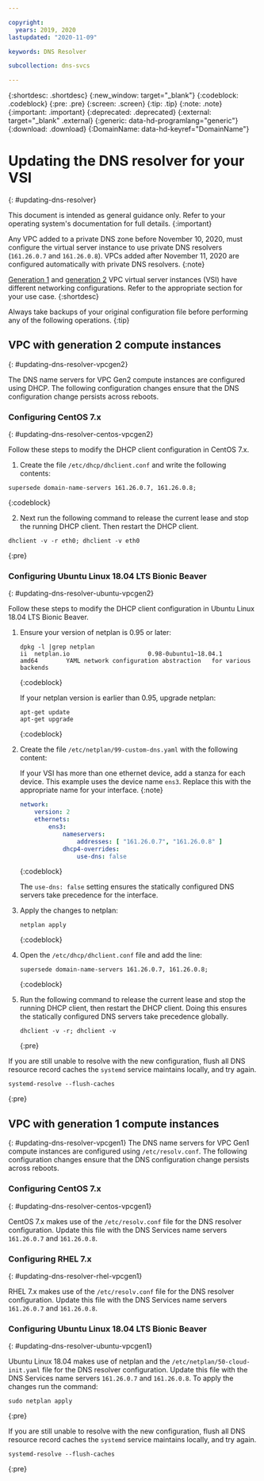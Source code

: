 ```yaml
---

copyright:
  years: 2019, 2020
lastupdated: "2020-11-09"

keywords: DNS Resolver

subcollection: dns-svcs

---
```



{:shortdesc: .shortdesc}
{:new_window: target="_blank"}
{:codeblock: .codeblock}
{:pre: .pre}
{:screen: .screen}
{:tip: .tip}
{:note: .note}
{:important: .important}
{:deprecated: .deprecated}
{:external: target="_blank" .external}
{:generic: data-hd-programlang="generic"}
{:download: .download}
{:DomainName: data-hd-keyref="DomainName"}


# Updating the DNS resolver for your VSI
{: #updating-dns-resolver}

This document is intended as general guidance only. Refer to your operating system's documentation for full details.
{:important}

Any VPC added to a private DNS zone before November 10, 2020, must configure the virtual server instance to use private DNS resolvers (`161.26.0.7` and `161.26.0.8`). VPCs added after November 11, 2020 are configured automatically with private DNS resolvers. 
{:note}

[Generation 1](#updating-dns-resolver-vpcgen1) and [generation 2](#updating-dns-resolver-vpcgen2) VPC virtual server instances (VSI) have different networking configurations. Refer to the appropriate section for your use case.
{:shortdesc}

Always take backups of your original configuration file before performing any of the following operations.
{:tip}

## VPC with generation 2 compute instances
{: #updating-dns-resolver-vpcgen2}

The DNS name servers for VPC Gen2 compute instances are configured using DHCP. The following configuration changes ensure that the DNS configuration change persists across reboots.

### Configuring CentOS 7.x
{: #updating-dns-resolver-centos-vpcgen2}

Follow these steps to modify the DHCP client configuration in CentOS 7.x.

1. Create the file `/etc/dhcp/dhclient.conf` and write the following contents:

  ```
  supersede domain-name-servers 161.26.0.7, 161.26.0.8;
  ```
  {:codeblock}

2. Next run the following command to release the current lease and stop the running DHCP client. Then restart the DHCP client.

  ```console
  dhclient -v -r eth0; dhclient -v eth0
  ```
  {:pre}


### Configuring Ubuntu Linux 18.04 LTS Bionic Beaver
{: #updating-dns-resolver-ubuntu-vpcgen2}

Follow these steps to modify the DHCP client configuration in Ubuntu Linux 18.04 LTS Bionic Beaver.

1. Ensure your version of netplan is 0.95 or later:

   ```console
   dpkg -l |grep netplan
   ii  netplan.io                      0.98-0ubuntu1~18.04.1               amd64        YAML network configuration abstraction   for various backends
   ```
   {:codeblock}
  
   If your netplan version is earlier than 0.95, upgrade netplan:

   ```console
   apt-get update
   apt-get upgrade
   ```
   {:codeblock}

2. Create the file `/etc/netplan/99-custom-dns.yaml` with the following content:

   If your VSI has more than one ethernet device, add a stanza for each device. This example uses the device name `ens3`. Replace this with the appropriate name for your interface.
   {:note}
  
   ```yaml
   network:
       version: 2
       ethernets:
           ens3:
               nameservers:
                   addresses: [ "161.26.0.7", "161.26.0.8" ]
               dhcp4-overrides:
                   use-dns: false
   ```
   {:codeblock}

   The `use-dns: false` setting ensures the statically configured DNS servers take precedence for the interface.

3. Apply the changes to netplan:

   ```console
   netplan apply
   ```
   {:codeblock}

4. Open the `/etc/dhcp/dhclient.conf` file and add the line:

   ```
   supersede domain-name-servers 161.26.0.7, 161.26.0.8;
   ```
   {:codeblock}

5. Run the following command to release the current lease and stop the running DHCP client, then restart the DHCP client. Doing this ensures the statically configured DNS servers take precedence globally.

   ```console
   dhclient -v -r; dhclient -v
   ```
   {:pre}

If you are still unable to resolve with the new configuration, flush all DNS resource record caches the `systemd` service maintains locally, and try again.

```console
systemd-resolve --flush-caches
```
{:pre}

## VPC with generation 1 compute instances
{: #updating-dns-resolver-vpcgen1}
The DNS name servers for VPC Gen1 compute instances are configured using `/etc/resolv.conf`. The following configuration changes ensure that the DNS configuration change persists across reboots.


### Configuring CentOS 7.x
{: #updating-dns-resolver-centos-vpcgen1}

CentOS 7.x makes use of the `/etc/resolv.conf` file for the DNS resolver configuration. Update this file with the DNS Services name servers `161.26.0.7` and `161.26.0.8`.

### Configuring RHEL 7.x
{: #updating-dns-resolver-rhel-vpcgen1}

RHEL 7.x makes use of the `/etc/resolv.conf` file for the DNS resolver configuration. Update this file with the DNS Services name servers `161.26.0.7` and `161.26.0.8`.

### Configuring Ubuntu Linux 18.04 LTS Bionic Beaver
{: #updating-dns-resolver-ubuntu-vpcgen1}

Ubuntu Linux 18.04 makes use of netplan and the `/etc/netplan/50-cloud-init.yaml` file for the DNS resolver configuration. Update this file with the DNS Services name servers `161.26.0.7` and `161.26.0.8`. To apply the changes run the command:

```console
sudo netplan apply
```
{:pre}

If you are still unable to resolve with the new configuration, flush all DNS resource record caches the `systemd` service maintains locally, and try again.

```console
systemd-resolve --flush-caches
```
{:pre}

